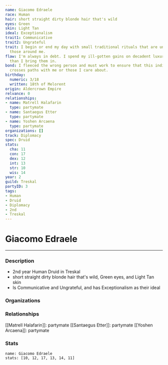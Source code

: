 ```yaml
---
name: Giacomo Edraele
race: Human
hair: short straight dirty blonde hair that's wild
eyes: Green
skin: Light Tan
ideal: Exceptionalism
trait1: Communicative
trait2: Ungrateful
trait: I begin or end my day with small traditional rituals that are unfamiliar to
  those around me.
flaw: I'm always in debt. I spend my ill-gotten gains on decadent luxuries faster
  than I bring them in.
bond: I fleeced the wrong person and must work to ensure that this individual never
  crosses paths with me or those I care about.
birthday:
  numeric: 3/18
  written: 18th of Melorent
origin: Aldercrown Empire
relvance: 0
relationships:
- name: Matrell Halafarin
  type: partymate
- name: Santaegus Etter
  type: partymate
- name: Yoshen Arcaena
  type: partymate
organizations: []
track: Diplomacy
spec: Druid
stats:
  cha: 11
  con: 17
  dex: 12
  int: 13
  str: 10
  wis: 14
year: 2
guild: Treskal
partyID: 3
tags:
- Human
- Druid
- Diplomacy
- 2nd
- Treskal
---
```

# Giacomo Edraele
---
### Description
- 2nd year Human Druid in Treskal
- short straight dirty blonde hair that's wild, Green eyes, and Light Tan skin
- Is Communicative and Ungrateful, and has Exceptionalism as their ideal

### Organizations
### Relationships
[[Matrell Halafarin]]: partymate
[[Santaegus Etter]]: partymate
[[Yoshen Arcaena]]: partymate
### Stats
```statblock
name: Giacomo Edraele
stats: [10, 12, 17, 13, 14, 11]
```